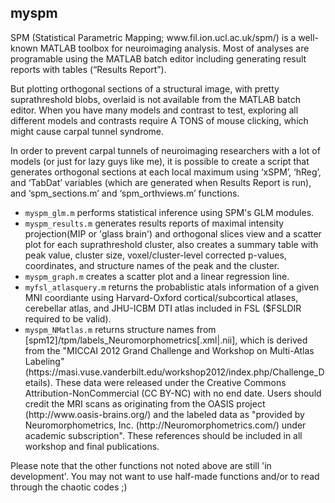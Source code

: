 <article class="markdown-body entry-content" itemprop="mainContentOfPage"><h1><a id="user-content-myspm" class="anchor" href="#myspm" aria-hidden="true"><span class="octicon octicon-link"></span></a>myspm</h1>

<p>SPM (Statistical Parametric Mapping; www.fil.ion.ucl.ac.uk/spm/) is a well-known MATLAB toolbox for neuroimaging analysis. Most of analyses are programable using the MATLAB batch editor including generating result reports with tables (“Results Report”).</p>

<p>But plotting orthogonal sections of a structural image, with pretty suprathreshold blobs, overlaid is not available from the MATLAB batch editor. When you have many models and contrast to test, exploring all different models and contrasts require A TONS of mouse clicking, which might cause carpal tunnel syndrome.</p>

<p>In order to prevent carpal tunnels of neuroimaging researchers with a lot of models (or just for lazy guys like me), it is possible to create a script that generates orthogonal sections at each local maximum using ‘xSPM’, ‘hReg’, and ‘TabDat’ variables (which are generated when Results Report is run), and ‘spm_sections.m’ and ‘spm_orthviews.m’ functions.</p>

<ul>
<li><code>myspm_glm.m</code> performs statistical inference using SPM's GLM modules.</li>
<li><code>myspm_results.m</code> generates results reports of maximal intensity projection(MIP or 'glass brain') and orthogonal slices view and a scatter plot for each suprathreshold cluster, also creates a summary table with peak value, cluster size, voxel/cluster-level corrected p-values, coordinates, and structure names of the peak and the cluster.</li>
<li><code>myspm_graph.m</code> creates a scatter plot and a linear regression line.</li>
<li><code>myfsl_atlasquery.m</code> returns the probablistic atals information of a given MNI coordiante using Harvard-Oxford cortical/subcortical atlases, cerebellar atlas, and JHU-ICBM DTI atlas included in FSL ($FSLDIR required to be valid).</li>
<li><code>myspm_NMatlas.m</code> returns structure names from [spm12]/tpm/labels_Neuromorphometrics[.xml|.nii], which is derived from the "MICCAI 2012 Grand Challenge and Workshop on Multi-Atlas Labeling" (https://masi.vuse.vanderbilt.edu/workshop2012/index.php/Challenge_Details). These data were released under the Creative Commons Attribution-NonCommercial (CC BY-NC) with no end date. Users should credit the MRI scans as originating from the OASIS project (http://www.oasis-brains.org/) and the labeled data as "provided by Neuromorphometrics, Inc. (http://Neuromorphometrics.com/) under academic subscription".  These references should be included in all workshop and final publications.</li>
</ul>

Please note that the other functions not noted above are still 'in development'. You may not want to use half-made functions and/or to read through the chaotic codes ;)
</article>
  </div>

</div>

